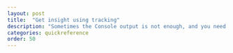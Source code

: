 ```yaml
---
layout: post
title:  "Get insight using tracking"
description: "Sometimes the Console output is not enough, and you need more insight to what messages and meta data is looking like. If this is the case, look no further."
categories: quickreference
order: 50
---
```

